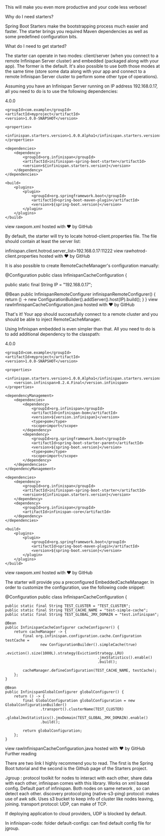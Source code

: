 


This will make you even more productive and your code less verbose!

Why do I need starters?

Spring Boot Starters make the bootstrapping process much easier and faster. The starter brings you required Maven dependencies as well as some predefined configuration bits.

What do I need to get started?

The starter can operate in two modes: client/server (when you connect to a remote Infinispan Server cluster) and embedded (packaged along with your app). The former is the default. It's also possible to use both those modes at the same time (store some data along with your app and connect to a remote Infinispan Server cluster to perform some other type of operations).

Assuming you have an Infinispan Server running on IP address 192.168.0.17, all you need to do is to use the following dependencies:

<?xml version="1.0" encoding="UTF-8"?>
<project xmlns="http://maven.apache.org/POM/4.0.0" xmlns:xsi="http://www.w3.org/2001/XMLSchema-instance"
         xsi:schemaLocation="http://maven.apache.org/POM/4.0.0 http://maven.apache.org/xsd/maven-4.0.0.xsd">
    <modelVersion>4.0.0</modelVersion>
    
    <groupId>com.example</groupId>
    <artifactId>myproject</artifactId>
    <version>1.0.0-SNAPSHOT</version>

    <properties>
        <infinispan.starters.version>1.0.0.Alpha1</infinispan.starters.version>
    </properties>
    
    <dependencies>
        <dependency>
            <groupId>org.infinispan</groupId>
            <artifactId>inifinispan-spring-boot-starter</artifactId>
            <version>${infinispan.starters.version}</version>
        </dependency>
    </dependencies>

    <build>
        <plugins>
            <plugin>
                <groupId>org.springframework.boot</groupId>
                <artifactId>spring-boot-maven-plugin</artifactId>
                <version>${spring-boot.version}</version>
            </plugin>
        </plugins>
    </build>
</project>
view rawpom.xml hosted with ❤ by GitHub

By default, the starter will try to locate hotrod-client.properties file. The file should contain at least the server list:

infinispan.client.hotrod.server_list=192.168.0.17:11222
view rawhotrod-client.properties hosted with ❤ by GitHub

It is also possible to create RemoteCacheManager's configuration manually:

@Configuration
public class InfinispanCacheConfiguration {

   public static final String IP = "192.168.0.17";

   @Bean
   public InfinispanRemoteConfigurer infinispanRemoteConfigurer() {
      return () -> new ConfigurationBuilder().addServer().host(IP).build();
   }
}
view rawInfinispanCacheConfiguration.java hosted with ❤ by GitHub

That's it! Your app should successfully connect to a remote cluster and you should be able to inject RemoteCacheManager.

Using Infinispan embedded is even simpler than that. All you need to do is to add additional dependency to the classpath:

<?xml version="1.0" encoding="UTF-8"?>
<project xmlns="http://maven.apache.org/POM/4.0.0" xmlns:xsi="http://www.w3.org/2001/XMLSchema-instance"
         xsi:schemaLocation="http://maven.apache.org/POM/4.0.0 http://maven.apache.org/xsd/maven-4.0.0.xsd">
    <modelVersion>4.0.0</modelVersion>
    
    <groupId>com.example</groupId>
    <artifactId>myproject</artifactId>
    <version>1.0.0-SNAPSHOT</version>

    <properties>
        <infinispan.starters.version>1.0.0.Alpha1</infinispan.starters.version>
        <version.infinispan>8.2.4.Final</version.infinispan>
    </properties>

    <dependencyManagement>
        <dependencies>
            <dependency>
                <groupId>org.infinispan</groupId>
                <artifactId>infinispan-bom</artifactId>
                <version>${version.infinispan}</version>
                <type>pom</type>
                <scope>import</scope>
            </dependency>
            <dependency>
                <groupId>org.springframework.boot</groupId>
                <artifactId>spring-boot-starter-parent</artifactId>
                <version>${spring-boot.version}</version>
                <type>pom</type>
                <scope>import</scope>
            </dependency>
        </dependencies>
    </dependencyManagement>

    <dependencies>
        <dependency>
            <groupId>org.infinispan</groupId>
            <artifactId>inifinispan-spring-boot-starter</artifactId>
            <version>${infinispan.starters.version}</version>
        </dependency>
        <dependency>
            <groupId>org.infinispan</groupId>
            <artifactId>infinispan-core</artifactId>
        </dependency>
    </dependencies>

    <build>
        <plugins>
            <plugin>
                <groupId>org.springframework.boot</groupId>
                <artifactId>spring-boot-maven-plugin</artifactId>
                <version>${spring-boot.version}</version>
            </plugin>
        </plugins>
    </build>
</project>
view rawpom.xml hosted with ❤ by GitHub

The starter will provide you a preconfigured EmbeddedCacheManager. In order to customize the configuration, use the following code snippet:

@Configuration
public class InfinispanCacheConfiguration {

    public static final String TEST_CLUSTER = "TEST_CLUSTER";
    public static final String TEST_CACHE_NAME = "test-simple-cache";
    public static final String TEST_GLOBAL_JMX_DOMAIN = "test.infinispan";

    @Bean
    public InfinispanCacheConfigurer cacheConfigurer() {
        return cacheManager -> {
            final org.infinispan.configuration.cache.Configuration testCache =
                    new ConfigurationBuilder().simpleCache(true)
                                              .eviction().size(1000L).strategy(EvictionStrategy.LRU)
                                              .jmxStatistics().enable()
                                              .build();

            cacheManager.defineConfiguration(TEST_CACHE_NAME, testCache);
        };
    }

    @Bean
    public InfinispanGlobalConfigurer globalConfigurer() {
        return () -> {
            final GlobalConfiguration globalConfiguration = new GlobalConfigurationBuilder()
                    .transport().clusterName(TEST_CLUSTER)
                    .globalJmxStatistics().jmxDomain(TEST_GLOBAL_JMX_DOMAIN).enable()
                    .build();

            return globalConfiguration;
        };
    }
view rawInfinispanCacheConfiguration.java hosted with ❤ by GitHub
Further reading

There are two link I highly recommend you to read. The first is the Spring Boot tutorial and the second is the Github page of the Starters project. 


Jgroup : protocol toolkit for nodes to interact with each other, share data with each other, infinispan comes with this library. Works on xml based config. Default part of infinispan.
Both nodes on same network , so can detect each other. 
discovery protocol:ping (native-s3-ping) protocol: makes use of awk sdk. Uses s3 bucket to keep info of cluster like nodes leaving, joining.
transport protocol: UDP, can make of TCP.

If deploying application to cloud providers, UDP is blocked by default.

In infinispan-code: folder default-configs: can find default config file for jgroup.
